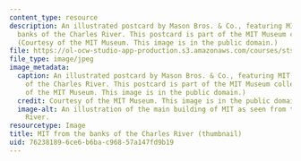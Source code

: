 ```yaml
---
content_type: resource
description: An illustrated postcard by Mason Bros. & Co., featuring MIT from the
  banks of the Charles River. This postcard is part of the MIT Museum collections.
  (Courtesy of the MIT Museum. This image is in the public domain.)
file: https://ol-ocw-studio-app-production.s3.amazonaws.com/courses/sts-050-the-history-of-mit-spring-2016/762381896ce6b6bac96857a147fd9b19_STS-050S16-th.jpg
file_type: image/jpeg
image_metadata:
  caption: An illustrated postcard by Mason Bros. & Co., featuring MIT from the banks
    of the Charles River. This postcard is part of the MIT Museum collections. (Courtesy
    of the MIT Museum. This image is in the public domain.)
  credit: Courtesy of the MIT Museum. This image is in the public domain.
  image-alt: An illustration of the main building of MIT as seen from the Charles
    River.
resourcetype: Image
title: MIT from the banks of the Charles River (thumbnail)
uid: 76238189-6ce6-b6ba-c968-57a147fd9b19
---
```

